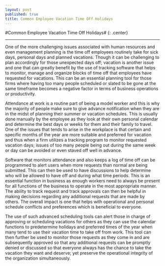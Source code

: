 ```yaml
---
layout: post
published: true
title: Common Employee Vacation Time Off Holidays
---
```

#Common Employee Vacation Time Off Holidays# {: .center}
***
One of the more challenging issues associated with human resources and even management planning is the time off employees routinely take for sick days, personal days and planned vacations. Though it can be challenging to plan accordingly for those unexpected days off; vacation is another issue and one that can greatly benefit by the use of tracking software that helps to monitor, manage and organize blocks of time off that employees have requested for vacations. This can be an essential planning tool for those firms where having too many people scheduled or slated to be gone at the same timeframe becomes a negative factor in terms of business operations or productivity.

Attendance at work is a routine part of being a model worker and this is why the majority of people make sure to give advance notification when they are in the midst of planning their summer or vacation schedules. This is usually done manually by the employee as they look at their own personal calendar and determine the best days or weeks for them and their family to travel. One of the issues that tends to arise in the workplace is that certain and specific months of the year are more suitable and preferred for vacation and thus when a firm utilizes a tracking program to monitor requested vacation days; issues of too many people being out during the same week or day can be avoided or even staved off well in advance.

Software that monitors attendance and also keeps a log of time off can be programmed to alert users when more requests than normal are being submitted. This can then be used to have discussions to help determine who will be allowed to have off and during what time periods. This is an essential function in business as enough workers need to always be present for all functions of the business to operate in the most appropriate manner. The ability to track request and track approvals can then be helpful in making decisions regarding any additional requests that are made by others. The overall impact is one that helps with operational and personal schedule conflicts and preferences which is beneficial to everyone.

The use of such advanced scheduling tools can alert those in charge of approving or scheduling vacations for others as they can use the calendar functions to predetermine holidays and preferred times of the year when many tend to use their vacation time to take off from work. This tool can then further be used to monitor those requests as they come in and are subsequently approved so that any additional requests can be promptly denied or discussed so that everyone always has the chance to take the vacation they want and deserve; yet preserve the operational integrity of the organization simultaneously.
